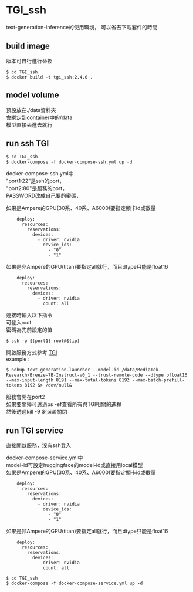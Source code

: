 # TGI_ssh
text-generation-inference的使用環境，
可以省去下載套件的時間
## build image
版本可自行進行替換
```shell=
$ cd TGI_ssh
$ docker build -t tgi_ssh:2.4.0 .
```
## model volume
預設放在./data資料夾  
會綁定到container中的/data  
模型直接丟進去就行

## run ssh TGI
```shell=
$ cd TGI_ssh
$ docker-compose -f docker-compose-ssh.yml up -d
```
docker-compose-ssh.yml中  
"port1:22"是ssh的port，  
"port2:80"是服務的port，  
PASSWORD改成自己要的密碼，

如果是Ampere的GPU(30系、40系、A6000)要指定顯卡id或數量
```shell=
    deploy:
      resources:
        reservations:
          devices:
            - driver: nvidia
              device_ids:
                - "0"
                - "1"
```
如果是非Ampere的GPU(titan)要指定all就行，而且dtype只能是float16
```shell=
    deploy:
      resources:
        reservations:
          devices:
            - driver: nvidia
              count: all
```

連接時輸入以下指令  
可登入root  
密碼為先前設定的值
```shell=
$ ssh -p ${port1} root@${ip}
```

開啟服務方式參考 [TGI](https://huggingface.co/docs/text-generation-inference/basic_tutorials/using_cli)  
example : 
```shell=
$ nohup text-generation-launcher --model-id /data/MediaTek-Research/Breeze-7B-Instruct-v0_1 --trust-remote-code --dtype bfloat16 --max-input-length 8191 --max-total-tokens 8192 --max-batch-prefill-tokens 8192 &> /dev/null&
```
服務會開在port2  
如果要關掉可透過ps -ef查看所有與TGI相關的進程  
然後透過kill -9 ${pid}關閉

## run TGI service
直接開啟服務，沒有ssh登入  

docker-compose-service.yml中  
model-id可設定huggingface的model-id或直接用local模型  
如果是Ampere的GPU(30系、40系、A6000)要指定顯卡id或數量
```shell=
    deploy:
      resources:
        reservations:
          devices:
            - driver: nvidia
              device_ids:
                - "0"
                - "1"
```
如果是非Ampere的GPU(titan)要指定all就行，而且dtype只能是float16
```shell=
    deploy:
      resources:
        reservations:
          devices:
            - driver: nvidia
              count: all
```
```shell=
$ cd TGI_ssh
$ docker-compose -f docker-compose-service.yml up -d
```
